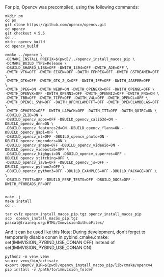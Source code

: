 For pip, Opencv was precompiled, using the following commands:

```
mkdir pm
cd pm
git clone https://github.com/opencv/opencv.git
cd opencv
git checkout 4.5.5
cd ..
mkdir opencv_build
cd opencv_build

cmake ../opencv \
-DCMAKE_INSTALL_PREFIX=$(pwd)/../opencv_install_macos_pip \
-DCMAKE_BUILD_TYPE=Release \
-DBUILD_SHARED_LIBS=OFF -DWITH_1394=OFF -DWITH_ADE=OFF \
-DWITH_VTK=OFF -DWITH_EIGEN=OFF -DWITH_FFMPEG=OFF -DWITH_GSTREAMER=OFF \
-DWITH_GTK=OFF -DWITH_GTK_2_X=OFF -DWITH_IPP=OFF -DWITH_JASPER=OFF     \
-DWITH_JPEG=ON -DWITH_WEBP=ON -DWITH_OPENEXR=OFF -DWITH_OPENGL=OFF \
-DWITH_OPENVX=OFF -DWITH_OPENNI=OFF -DWITH_OPENNI2=OFF -DWITH_PNG=ON \
-DWITH_TBB=OFF -DWITH_TIFF=OFF -DWITH_V4L=OFF -DWITH_OPENCL=OFF \
-DWITH_OPENCL_SVM=OFF -DWITH_OPENCLAMDFFT=OFF -DWITH_OPENCLAMDBLAS=OFF \
-DWITH_GPHOTO2=OFF -DWITH_LAPACK=OFF -DWITH_ITT=OFF -DWITH_QUIRC=ON \
-DBUILD_ZLIB=ON \
-DBUILD_opencv_apps=OFF -DBUILD_opencv_calib3d=ON -DBUILD_opencv_dnn=ON \
-DBUILD_opencv_features2d=ON -DBUILD_opencv_flann=ON -DBUILD_opencv_gapi=OFF \
-DBUILD_opencv_ml=OFF -DBUILD_opencv_photo=ON -DBUILD_opencv_imgcodecs=ON \
-DBUILD_opencv_shape=OFF -DBUILD_opencv_videoio=ON -DBUILD_opencv_videostab=OFF \
-DBUILD_opencv_highgui=ON -DBUILD_opencv_superres=OFF -DBUILD_opencv_stitching=OFF \
-DBUILD_opencv_java=OFF -DBUILD_opencv_js=OFF -DBUILD_opencv_python2=OFF \
-DBUILD_opencv_python3=OFF -DBUILD_EXAMPLES=OFF -DBUILD_PACKAGE=OFF \
\
-DBUILD_TESTS=OFF -DBUILD_PERF_TESTS=OFF -DBUILD_DOCS=OFF -DWITH_PTHREADS_PF=OFF


make -j
make install
cd ..

tar cvfz opencv_install_macos_pip.tgz opencv_install_macos_pip
scp  opencv_install_macos_pip.tgz pascal@traineq.org:HTML/ImmvisionGithubFiles/

```


And it can be used like this
Note: 
        During development, don't forget to temporarily disable conan in pybind_cmake.cmake:
        set(IMMVISION_PYBIND_USE_CONAN OFF)
                instead of 
        set(IMMVISION_PYBIND_USE_CONAN ON)

```
python3 -m venv venv
source venv/bin/activate
export OpenCV_DIR=$(pwd)/opencv_install_macos_pip/lib/cmake/opencv4
pip install -v /path/to/immvision_folder
```
